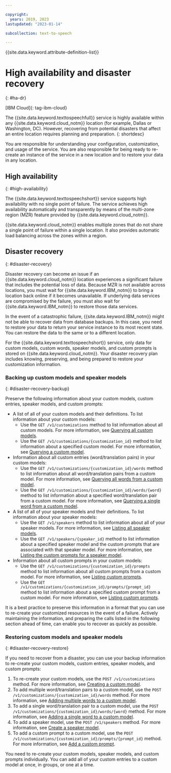 ```yaml
---

copyright:
  years: 2019, 2023
lastupdated: "2023-01-14"

subcollection: text-to-speech

---
```


{{site.data.keyword.attribute-definition-list}}

# High availability and disaster recovery
{: #ha-dr}

[IBM Cloud]{: tag-ibm-cloud}

The {{site.data.keyword.texttospeechfull}} service is highly available within any {{site.data.keyword.cloud_notm}} location (for example, Dallas or Washington, DC). However, recovering from potential disasters that affect an entire location requires planning and preparation.
{: shortdesc}

You are responsible for understanding your configuration, customization, and usage of the service. You are also responsible for being ready to re-create an instance of the service in a new location and to restore your data in any location.

## High availability
{: #high-availability}

The {{site.data.keyword.texttospeechshort}} service supports high availability with no single point of failure. The service achieves high availability automatically and transparently by means of the multi-zone region (MZR) feature provided by {{site.data.keyword.cloud_notm}}.

{{site.data.keyword.cloud_notm}} enables multiple zones that do not share a single point of failure within a single location. It also provides automatic load balancing across the zones within a region.

## Disaster recovery
{: #disaster-recovery}

Disaster recovery can become an issue if an {{site.data.keyword.cloud_notm}} location experiences a significant failure that includes the potential loss of data. Because MZR is not available across locations, you must wait for {{site.data.keyword.IBM_notm}} to bring a location back online if it becomes unavailable. If underlying data services are compromised by the failure, you must also wait for {{site.data.keyword.IBM_notm}} to restore those data services.

In the event of a catastrophic failure, {{site.data.keyword.IBM_notm}} might not be able to recover data from database backups. In this case, you need to restore your data to return your service instance to its most recent state. You can restore the data to the same or to a different location.

For the {{site.data.keyword.texttospeechshort}} service, only data for custom models, custom words, speaker models, and custom prompts is stored on {{site.data.keyword.cloud_notm}}. Your disaster recovery plan includes knowing, preserving, and being prepared to restore your customization information.

### Backing up custom models and speaker models
{: #disaster-recovery-backup}

Preserve the following information about your custom models, custom entries, speaker models, and custom prompts:

-   A list of all of your custom models and their definitions. To list information about your custom models:
    -   Use the `GET /v1/customizations` method to list information about all custom models. For more information, see [Querying all custom models](/docs/text-to-speech?topic=text-to-speech-customModels#cuModelsQueryAll).
    -   Use the `GET /v1/customizations/{customization_id}` method to list information about a specified custom model. For more information, see [Querying a custom model](/docs/text-to-speech?topic=text-to-speech-customModels#cuModelsQuery).
-   Information about all custom entries (word/translation pairs) in your custom models:
    -   Use the `GET /v1/customizations/{customization_id}/words` method to list information about all word/translation pairs from a custom model. For more information, see [Querying all words from a custom model](/docs/text-to-speech?topic=text-to-speech-customWords#cuWordsQueryModel).
    -   Use the `GET /v1/customizations/{customization_id}/words/{word}` method to list information about a specified word/translation pair from a custom model. For more information, see [Querying a single word from a custom model](/docs/text-to-speech?topic=text-to-speech-customWords#cuWordQueryModel).
-   A list of all of your speaker models and their definitions. To list information about your speaker models:
    -   Use the `GET /v1/speakers` method to list information about all of your speaker models. For more information, see [Listing all speaker models](/docs/text-to-speech?topic=text-to-speech-tbe-speaker-models#tbe-speaker-models-list).
    -   Use the `GET /v1/speakers/{speaker_id}` method to list information about a specified speaker model and the custom prompts that are associated with that speaker model. For more information, see [Listing the custom prompts for a speaker model](/docs/text-to-speech?topic=text-to-speech-tbe-speaker-models#tbe-speaker-models-list).
-   Information about all custom prompts in your custom models:
    -   Use the `GET /v1/customizations/{customization_id}/prompts` method to list information about all custom prompts from a custom model. For more information, see [Listing custom prompts](/docs/text-to-speech?topic=text-to-speech-tbe-custom-prompts#tbe-custom-prompts-list).
    -   Use the `GET /v1/customizations/{customization_id}/prompts/{prompt_id}` method to list information about a specified custom prompt from a custom model. For more information, see [Listing custom prompts](/docs/text-to-speech?topic=text-to-speech-tbe-custom-prompts#tbe-custom-prompts-list).

It is a best practice to preserve this information in a format that you can use to re-create your customized resources in the event of a failure. Actively maintaining the information, and preparing the calls listed in the following section ahead of time, can enable you to recover as quickly as possible.

### Restoring custom models and speaker models
{: #disaster-recovery-restore}

If you need to recover from a disaster, you can use your backup information to re-create your custom models, custom entries, speaker models, and custom prompts:

1.  To re-create your custom models, use the `POST /v1/customizations` method. For more information, see [Creating a custom model](/docs/text-to-speech?topic=text-to-speech-customModels#cuModelsCreate).
1.  To add multiple word/translation pairs to a custom model, use the `POST /v1/customizations/{customization_id}/words` method. For more information, see [Adding multiple words to a custom model](/docs/text-to-speech?topic=text-to-speech-customWords#cuWordsAdd).
1.  To add a single word/translation pair to a custom model, use the `POST /v1/customizations/{customization_id}/words/{word}` method. For more information, see [Adding a single word to a custom model](/docs/text-to-speech?topic=text-to-speech-customWords#cuWordAdd).
1.  To add a speaker model, use the `POST /v1/speakers` method. For more information, see [Create a speaker model](/docs/text-to-speech?topic=text-to-speech-tbe-create#tbe-create-speaker-model).
1.  To add a custom prompt to a custom model, use the `POST /v1/customizations/{customization_id}/prompts/{prompt_id}` method. For more information, see [Add a custom prompt](/docs/text-to-speech?topic=text-to-speech-tbe-create#tbe-create-add-prompt).

You need to re-create your custom models, speaker models, and custom prompts individually. You can add all of your custom entries to a custom model at once, in groups, or one at a time.
